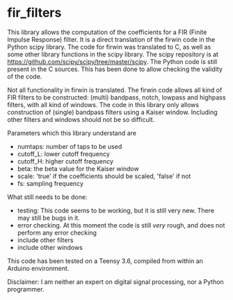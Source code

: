 # fir_filters

This library allows the computation of the coefficients for a FIR (Finite Impulse Response) filter. It is a direct translation
of the firwin code in the Python scipy library. The code for firwin was translated to C, as well as some other library functions 
in the scipy library. The scipy repository is at https://github.com/scipy/scipy/tree/master/scipy. The Python code is still
present in the C sources. This has been done to allow checking the validity of the code.

Not all functionality in firwin is translated. The firwin code allows all kind of FIR filters to be constructed: (multi) bandpass,
notch, lowpass and highpass filters, with all kind of windows. The code in this library only allows construction of (single) bandpass
filters using a Kaiser window. Including other filters and windows should not be so difficult.

Parameters which this library understand are
- numtaps: number of taps to be used
- cutoff_L: lower cutoff frequency
- cutoff_H: higher cutoff frequency
- beta: the beta value for the Kaiser window
- scale: 'true' if the coefficients should be scaled, 'false' if not
- fs: sampling frequency

What still needs to be done:
- testing: This code seems to be working, but it is still very new. There may still be bugs in it.
- error checking. At this moment the code is still _very_ rough, and does not perform any error checking
- include other filters
- include other windows

This code has been tested on a Teensy 3.6, compiled from within an Arduino environment.

Disclaimer: I am neither an expert on digital signal processing, nor a Python programmer.
